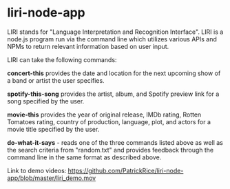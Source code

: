# liri-node-app
LIRI stands for "Language Interpretation and Recognition Interface".  LIRI is a node.js program run via the command line which utilizes various APIs and NPMs to return relevant information based on user input.

LIRI can take the following commands:

**concert-this** provides the date and location for the next upcoming show of a band or artist the user specifies. 

**spotify-this-song** provides the artist, album, and Spotify preview link for a song specified by the user.

**movie-this** provides the year of original release, IMDb rating, Rotten Tomatoes rating, country of production, language, plot, and actors for a movie title specified by the user.

**do-what-it-says** - reads one of the three commands listed above as well as the search criteria from "random.txt" and provides feedback through the command line in the same format as described above.

Link to demo videos: https://github.com/PatrickRice/liri-node-app/blob/master/liri_demo.mov
